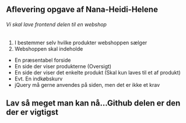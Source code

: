 ## **Aflevering opgave af Nana-Heidi-Helene**

###### Vi skal lave frontend delen til en webshop

  1. I bestemmer selv hvilke produkter webshoppen sælger
  2.  Webshoppen skal indeholde
  - En præsentabel forside
  - En side der viser produkterne (Oversigt)
  - En side der viser det enkelte produkt (Skal kun laves til et af produkt)
  -  Evt. En indkøbskurv
  -  jQuery må gerne anvendes på siden, men det er ikke et krav
  
## Lav så meget man kan nå...Github delen er den der er vigtigst